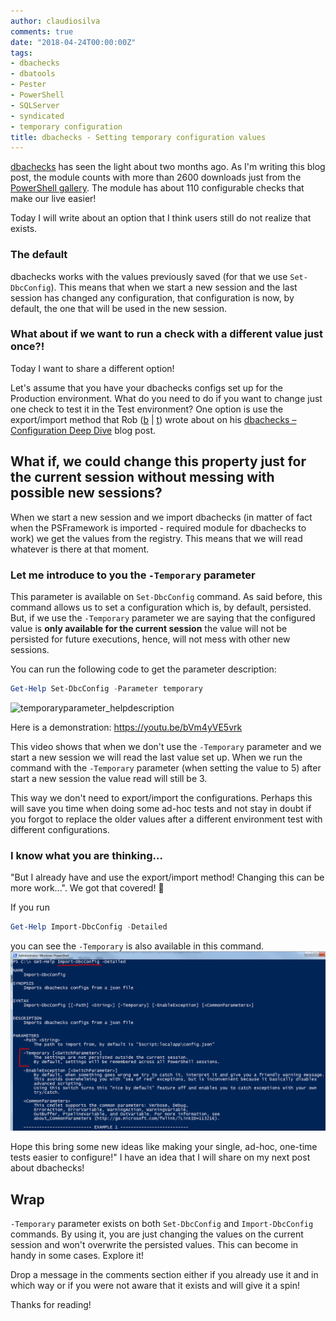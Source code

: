 ```yaml
---
author: claudiosilva
comments: true
date: "2018-04-24T00:00:00Z"
tags:
- dbachecks
- dbatools
- Pester
- PowerShell
- SQLServer
- syndicated
- temporary configuration
title: dbachecks - Setting temporary configuration values
---
```

[dbachecks](https://dbachecks.io) has seen the light about two months ago. As I'm writing this blog post, the module counts with more than 2600 downloads just from the [PowerShell gallery](https://www.powershellgallery.com/packages/dbachecks).
The module has about 110 configurable checks that make our live easier!

Today I will write about an option that I think users still do not realize that exists.

### The default

dbachecks works with the values previously saved (for that we use `Set-DbcConfig`). This means that when we start a new session and the last session has changed any configuration, that configuration is now, by default, the one that will be used in the new session.

### What about if we want to run a check with a different value just once?!

Today I want to share a different option!

Let's assume that you have your dbachecks configs set up for the Production environment. What do you need to do if you want to change just one check to test it in the Test environment?
One option is use the export/import method that Rob ([b](https://sqldbawithabeard.com/) \| [t](https://twitter.com/sqldbawithbeard)) wrote about on his [dbachecks – Configuration Deep Dive](https://sqldbawithabeard.com/2018/02/22/dbachecks-configuration-deep-dive/) blog post.

## What if, we could change this property just for the current session without messing with possible new sessions?

When we start a new session and we import dbachecks (in matter of fact when the PSFramework is imported - required module for dbachecks to work) we get the values from the registry. This means that we will read whatever is there at that moment.

### Let me introduce to you the `-Temporary` parameter

This parameter is available on `Set-DbcConfig` command. As said before, this command allows us to set a configuration which is, by default, persisted. But, if we use the `-Temporary` parameter we are saying that the configured value is **only available for the current session** the value will not be persisted for future executions, hence, will not mess with other new sessions.

You can run the following code to get the parameter description:
``` powershell
Get-Help Set-DbcConfig -Parameter temporary
```
![temporaryparameter_helpdescription](/img/2018/03/temporaryparameter_helpdescription.png?w=656)

Here is a demonstration:
https://youtu.be/bVm4yVE5vrk

This video shows that when we don't use the `-Temporary` parameter and we start a new session we will read the last value set up. When we run the command with the `-Temporary` parameter (when setting the value to 5) after start a new session the value read will still be 3.

This way we don't need to export/import the configurations. Perhaps this will save you time when doing some ad-hoc tests and not stay in doubt if you forgot to replace the older values after a different environment test with different configurations.

### I know what you are thinking...

"But I already have and use the export/import method! Changing this can be more work...".
We got that covered! 💪

If you run
``` powershell
Get-Help Import-DbcConfig -Detailed
```
you can see the `-Temporary` is also available in this command.
![gethelp_importdbcconfig_temporaryparameter](/img/2018/04/gethelp_importdbcconfig_temporaryparameter.png?w=656)

Hope this bring some new ideas like making your single, ad-hoc, one-time tests easier to configure!"
I have an idea that I will share on my next post about dbachecks!

## Wrap

`-Temporary` parameter exists on both `Set-DbcConfig` and `Import-DbcConfig` commands.
By using it, you are just changing the values on the current session and won't overwrite the persisted values. This can become in handy in some cases.
Explore it!

Drop a message in the comments section either if you already use it and in which way or if you were not aware that it exists and will give it a spin!

Thanks for reading!
